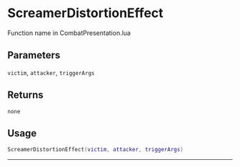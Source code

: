 # ScreamerDistortionEffect
Function name in CombatPresentation.lua
## Parameters
`victim`, `attacker`, `triggerArgs`
## Returns
`none`
## Usage
```lua
ScreamerDistortionEffect(victim, attacker, triggerArgs)
```
---
